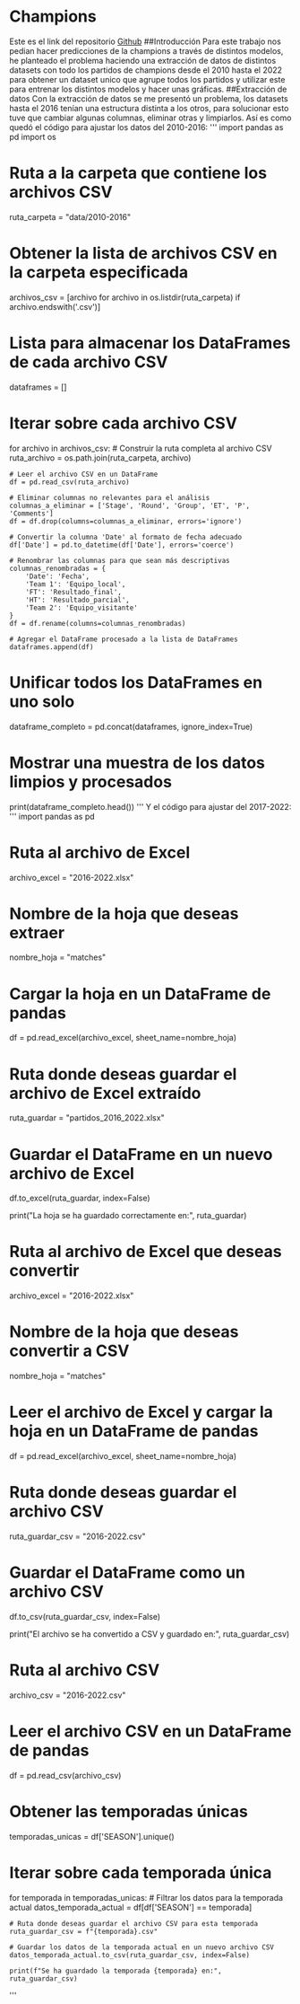 # Champions
Este es el link del repositorio [Github](https://github.com/alexlomu/Champions)
##Introducción
Para este trabajo nos pedian hacer predicciones de la champions a través de distintos modelos, he planteado el problema haciendo una extracción de datos de distintos datasets con todo los partidos de champions desde el 2010 hasta el 2022 para obtener un dataset unico que agrupe todos los partidos y utilizar este para entrenar los distintos modelos y hacer unas gráficas.
##Extracción de datos
Con la extracción de datos se me presentó un problema, los datasets hasta el 2016 tenían una estructura distinta a los otros, para solucionar esto tuve que cambiar algunas columnas, eliminar otras y limpiarlos. Así es como quedó el código para ajustar los datos del 2010-2016:
'''
import pandas as pd
import os

# Ruta a la carpeta que contiene los archivos CSV
ruta_carpeta = "data/2010-2016"

# Obtener la lista de archivos CSV en la carpeta especificada
archivos_csv = [archivo for archivo in os.listdir(ruta_carpeta) if archivo.endswith('.csv')]

# Lista para almacenar los DataFrames de cada archivo CSV
dataframes = []

# Iterar sobre cada archivo CSV
for archivo in archivos_csv:
    # Construir la ruta completa al archivo CSV
    ruta_archivo = os.path.join(ruta_carpeta, archivo)
    
    # Leer el archivo CSV en un DataFrame
    df = pd.read_csv(ruta_archivo)
    
    # Eliminar columnas no relevantes para el análisis
    columnas_a_eliminar = ['Stage', 'Round', 'Group', 'ET', 'P', 'Comments']
    df = df.drop(columns=columnas_a_eliminar, errors='ignore')
    
    # Convertir la columna 'Date' al formato de fecha adecuado
    df['Date'] = pd.to_datetime(df['Date'], errors='coerce')
    
    # Renombrar las columnas para que sean más descriptivas
    columnas_renombradas = {
        'Date': 'Fecha',
        'Team 1': 'Equipo_local',
        'FT': 'Resultado_final',
        'HT': 'Resultado_parcial',
        'Team 2': 'Equipo_visitante'
    }
    df = df.rename(columns=columnas_renombradas)
    
    # Agregar el DataFrame procesado a la lista de DataFrames
    dataframes.append(df)

# Unificar todos los DataFrames en uno solo
dataframe_completo = pd.concat(dataframes, ignore_index=True)

# Mostrar una muestra de los datos limpios y procesados
print(dataframe_completo.head())
'''
Y el código para ajustar del 2017-2022:
'''
import pandas as pd

# Ruta al archivo de Excel
archivo_excel = "2016-2022.xlsx"

# Nombre de la hoja que deseas extraer
nombre_hoja = "matches"

# Cargar la hoja en un DataFrame de pandas
df = pd.read_excel(archivo_excel, sheet_name=nombre_hoja)

# Ruta donde deseas guardar el archivo de Excel extraído
ruta_guardar = "partidos_2016_2022.xlsx"

# Guardar el DataFrame en un nuevo archivo de Excel
df.to_excel(ruta_guardar, index=False)

print("La hoja se ha guardado correctamente en:", ruta_guardar)

# Ruta al archivo de Excel que deseas convertir
archivo_excel = "2016-2022.xlsx"

# Nombre de la hoja que deseas convertir a CSV
nombre_hoja = "matches"

# Leer el archivo de Excel y cargar la hoja en un DataFrame de pandas
df = pd.read_excel(archivo_excel, sheet_name=nombre_hoja)

# Ruta donde deseas guardar el archivo CSV
ruta_guardar_csv = "2016-2022.csv"

# Guardar el DataFrame como un archivo CSV
df.to_csv(ruta_guardar_csv, index=False)

print("El archivo se ha convertido a CSV y guardado en:", ruta_guardar_csv)

# Ruta al archivo CSV
archivo_csv = "2016-2022.csv"

# Leer el archivo CSV en un DataFrame de pandas
df = pd.read_csv(archivo_csv)

# Obtener las temporadas únicas
temporadas_unicas = df['SEASON'].unique()

# Iterar sobre cada temporada única
for temporada in temporadas_unicas:
    # Filtrar los datos para la temporada actual
    datos_temporada_actual = df[df['SEASON'] == temporada]
    
    # Ruta donde deseas guardar el archivo CSV para esta temporada
    ruta_guardar_csv = f"{temporada}.csv"
    
    # Guardar los datos de la temporada actual en un nuevo archivo CSV
    datos_temporada_actual.to_csv(ruta_guardar_csv, index=False)
    
    print(f"Se ha guardado la temporada {temporada} en:", ruta_guardar_csv)
'''
